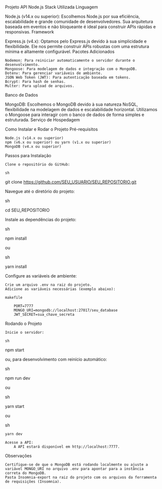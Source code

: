 Projeto API Node.js
Stack Utilizada
Linguagem

Node.js (v14.x ou superior): Escolhemos Node.js por sua eficiência, escalabilidade e grande comunidade de desenvolvedores. Sua arquitetura baseada em eventos e não bloqueante é ideal para construir APIs rápidas e responsivas.
Framework

Express.js (v4.x): Optamos pelo Express.js devido à sua simplicidade e flexibilidade. Ele nos permite construir APIs robustas com uma estrutura mínima e altamente configurável.
Pacotes Adicionados

    Nodemon: Para reiniciar automaticamente o servidor durante o desenvolvimento.
    Mongoose: Para modelagem de dados e integração com o MongoDB.
    Dotenv: Para gerenciar variáveis de ambiente.
    JSON Web Token (JWT): Para autenticação baseada em tokens.
    Bcrypt: Para hash de senhas.
    Multer: Para upload de arquivos.

Banco de Dados

MongoDB: Escolhemos o MongoDB devido à sua natureza NoSQL, flexibilidade na modelagem de dados e escalabilidade horizontal. Utilizamos o Mongoose para interagir com o banco de dados de forma simples e estruturada.
Serviço de Hospedagem

Como Instalar e Rodar o Projeto
Pré-requisitos

    Node.js (v14.x ou superior)
    npm (v6.x ou superior) ou yarn (v1.x ou superior)
    MongoDB (v4.x ou superior)

Passos para Instalação

    Clone o repositório do GitHub:

    sh

git clone https://github.com/SEU_USUARIO/SEU_REPOSITORIO.git

Navegue até o diretório do projeto:

sh

cd SEU_REPOSITORIO

Instale as dependências do projeto:

sh

npm install

ou

sh

yarn install

Configure as variáveis de ambiente:

    Crie um arquivo .env na raiz do projeto.
    Adicione as variáveis necessárias (exemplo abaixo):

    makefile

        PORT=7777
        MONGO_URI=mongodb://localhost:27017/seu_database
        JWT_SECRET=sua_chave_secreta

Rodando o Projeto

    Inicie o servidor:

    sh

npm start

ou, para desenvolvimento com reinício automático:

sh

npm run dev

ou

sh

yarn start

ou

sh

    yarn dev

    Acesse a API:
        A API estará disponível em http://localhost:7777.

Observações

    Certifique-se de que o MongoDB está rodando localmente ou ajuste a variável MONGO_URI no arquivo .env para apontar para a instância correta do MongoDB.
    Pasta Insomnia-export na raiz do projeto com os arquivos da ferramenta de requisições (Insomnia).
    


